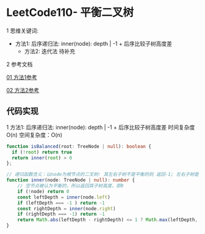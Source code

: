 # LeetCode110- 平衡二叉树

1 思维关键词: 
  - 方法1: 后序递归法: inner(node): depth | -1 + 后序比较子树高度差
	- 方法2: 迭代法 待补充


2 参考文档

[01 方法1参考](https://leetcode.cn/problems/balanced-binary-tree/solutions/8737/balanced-binary-tree-di-gui-fang-fa-by-jin40789108/)

[02 方法2参考](/)


## 代码实现

1 方法1: 后序递归法: inner(node): depth | -1 + 后序比较子树高度差  时间复杂度 O(n)  空间复杂度：O(n)

```ts
function isBalanced(root: TreeNode | null): boolean {
  if (!root) return true
  return inner(root) > 0
};

// 递归函数含义：以node为根节点的二叉树: 其左右子树不是平衡的则 返回-1; 左右子树是平衡的，返回其子树高度
function inner(node: TreeNode | null): number {
	// 空节点被认为平衡的，所以返回其子树高度，即0
	if (!node) return 0
	const leftDepth = inner(node.left)
	if (leftDepth === -1 ) return -1
	const rightDepth = inner(node.right)
	if (rightDepth === -1) return -1
	return Math.abs(leftDepth - rightDepth) <= 1 ? Math.max(leftDepth, rightDepth) + 1 : -1
}
```